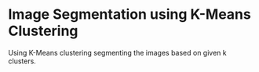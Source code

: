 # Image Segmentation using K-Means Clustering
Using K-Means clustering segmenting the images based on given k clusters.
